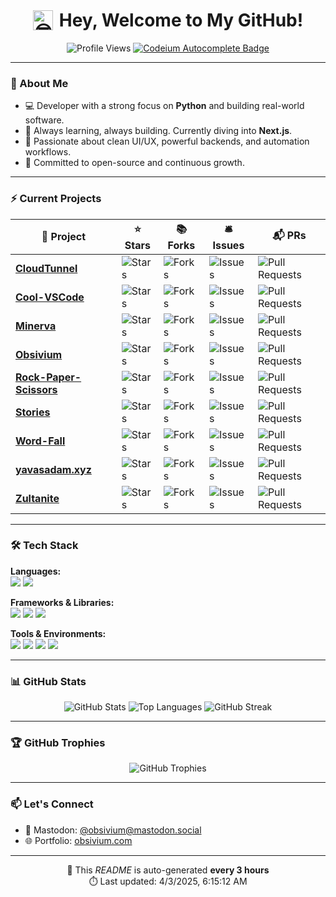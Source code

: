 <h1 align="center" style="display:flex; align-items:center; justify-content:center;">
  <img src="https://fonts.gstatic.com/s/e/notoemoji/latest/1f60e/512.gif" alt="😎" width="32" height="32" style="margin-right:10px;">
  Hey, Welcome to My GitHub!
</h1>

<p align="center">
  <img src="https://komarev.com/ghpvc/?username=obsivium&color=blue" alt="Profile Views"/>
  <a href="https://codeium.com/profile/obsivium">
    <img src="https://codeium.com/badges/user/obsivium/autocomplete" alt="Codeium Autocomplete Badge"/>
  </a>
</p>

---

### 👋 About Me
- 💻 Developer with a strong focus on **Python** and building real-world software.
- 🚀 Always learning, always building. Currently diving into **Next.js**.
- 🎨 Passionate about clean UI/UX, powerful backends, and automation workflows.
- 🧠 Committed to open-source and continuous growth.

---

### ⚡ Current Projects
<table>
  <thead align="center">
    <tr>
      <th>🎁 Project</th>
      <th>⭐ Stars</th>
      <th>📚 Forks</th>
      <th>🛎 Issues</th>
      <th>📬 PRs</th>
    </tr>
  </thead>
  <tbody>
    
  <tr>
    <td><a href="https://github.com/Obsivium/CloudTunnel"><b>CloudTunnel</b></a></td>
    <td><img alt="Stars" src="https://img.shields.io/github/stars/Obsivium/CloudTunnel?style=flat-square&labelColor=343b41"/></td>
    <td><img alt="Forks" src="https://img.shields.io/github/forks/Obsivium/CloudTunnel?style=flat-square&labelColor=343b41"/></td>
    <td><img alt="Issues" src="https://img.shields.io/github/issues/Obsivium/CloudTunnel?style=flat-square&labelColor=343b41"/></td>
    <td><img alt="Pull Requests" src="https://img.shields.io/github/issues-pr/Obsivium/CloudTunnel?style=flat-square&labelColor=343b41"/></td>
    </tr>

  <tr>
    <td><a href="https://github.com/Obsivium/Cool-VSCode"><b>Cool-VSCode</b></a></td>
    <td><img alt="Stars" src="https://img.shields.io/github/stars/Obsivium/Cool-VSCode?style=flat-square&labelColor=343b41"/></td>
    <td><img alt="Forks" src="https://img.shields.io/github/forks/Obsivium/Cool-VSCode?style=flat-square&labelColor=343b41"/></td>
    <td><img alt="Issues" src="https://img.shields.io/github/issues/Obsivium/Cool-VSCode?style=flat-square&labelColor=343b41"/></td>
    <td><img alt="Pull Requests" src="https://img.shields.io/github/issues-pr/Obsivium/Cool-VSCode?style=flat-square&labelColor=343b41"/></td>
    </tr>

  <tr>
    <td><a href="https://github.com/Obsivium/Minerva"><b>Minerva</b></a></td>
    <td><img alt="Stars" src="https://img.shields.io/github/stars/Obsivium/Minerva?style=flat-square&labelColor=343b41"/></td>
    <td><img alt="Forks" src="https://img.shields.io/github/forks/Obsivium/Minerva?style=flat-square&labelColor=343b41"/></td>
    <td><img alt="Issues" src="https://img.shields.io/github/issues/Obsivium/Minerva?style=flat-square&labelColor=343b41"/></td>
    <td><img alt="Pull Requests" src="https://img.shields.io/github/issues-pr/Obsivium/Minerva?style=flat-square&labelColor=343b41"/></td>
    </tr>

  <tr>
    <td><a href="https://github.com/Obsivium/Obsivium"><b>Obsivium</b></a></td>
    <td><img alt="Stars" src="https://img.shields.io/github/stars/Obsivium/Obsivium?style=flat-square&labelColor=343b41"/></td>
    <td><img alt="Forks" src="https://img.shields.io/github/forks/Obsivium/Obsivium?style=flat-square&labelColor=343b41"/></td>
    <td><img alt="Issues" src="https://img.shields.io/github/issues/Obsivium/Obsivium?style=flat-square&labelColor=343b41"/></td>
    <td><img alt="Pull Requests" src="https://img.shields.io/github/issues-pr/Obsivium/Obsivium?style=flat-square&labelColor=343b41"/></td>
    </tr>

  <tr>
    <td><a href="https://github.com/Obsivium/Rock-Paper-Scissors"><b>Rock-Paper-Scissors</b></a></td>
    <td><img alt="Stars" src="https://img.shields.io/github/stars/Obsivium/Rock-Paper-Scissors?style=flat-square&labelColor=343b41"/></td>
    <td><img alt="Forks" src="https://img.shields.io/github/forks/Obsivium/Rock-Paper-Scissors?style=flat-square&labelColor=343b41"/></td>
    <td><img alt="Issues" src="https://img.shields.io/github/issues/Obsivium/Rock-Paper-Scissors?style=flat-square&labelColor=343b41"/></td>
    <td><img alt="Pull Requests" src="https://img.shields.io/github/issues-pr/Obsivium/Rock-Paper-Scissors?style=flat-square&labelColor=343b41"/></td>
    </tr>

  <tr>
    <td><a href="https://github.com/Obsivium/Stories"><b>Stories</b></a></td>
    <td><img alt="Stars" src="https://img.shields.io/github/stars/Obsivium/Stories?style=flat-square&labelColor=343b41"/></td>
    <td><img alt="Forks" src="https://img.shields.io/github/forks/Obsivium/Stories?style=flat-square&labelColor=343b41"/></td>
    <td><img alt="Issues" src="https://img.shields.io/github/issues/Obsivium/Stories?style=flat-square&labelColor=343b41"/></td>
    <td><img alt="Pull Requests" src="https://img.shields.io/github/issues-pr/Obsivium/Stories?style=flat-square&labelColor=343b41"/></td>
    </tr>

  <tr>
    <td><a href="https://github.com/Obsivium/Word-Fall"><b>Word-Fall</b></a></td>
    <td><img alt="Stars" src="https://img.shields.io/github/stars/Obsivium/Word-Fall?style=flat-square&labelColor=343b41"/></td>
    <td><img alt="Forks" src="https://img.shields.io/github/forks/Obsivium/Word-Fall?style=flat-square&labelColor=343b41"/></td>
    <td><img alt="Issues" src="https://img.shields.io/github/issues/Obsivium/Word-Fall?style=flat-square&labelColor=343b41"/></td>
    <td><img alt="Pull Requests" src="https://img.shields.io/github/issues-pr/Obsivium/Word-Fall?style=flat-square&labelColor=343b41"/></td>
    </tr>

  <tr>
    <td><a href="https://github.com/Obsivium/yavasadam.xyz"><b>yavasadam.xyz</b></a></td>
    <td><img alt="Stars" src="https://img.shields.io/github/stars/Obsivium/yavasadam.xyz?style=flat-square&labelColor=343b41"/></td>
    <td><img alt="Forks" src="https://img.shields.io/github/forks/Obsivium/yavasadam.xyz?style=flat-square&labelColor=343b41"/></td>
    <td><img alt="Issues" src="https://img.shields.io/github/issues/Obsivium/yavasadam.xyz?style=flat-square&labelColor=343b41"/></td>
    <td><img alt="Pull Requests" src="https://img.shields.io/github/issues-pr/Obsivium/yavasadam.xyz?style=flat-square&labelColor=343b41"/></td>
    </tr>

  <tr>
    <td><a href="https://github.com/Obsivium/Zultanite"><b>Zultanite</b></a></td>
    <td><img alt="Stars" src="https://img.shields.io/github/stars/Obsivium/Zultanite?style=flat-square&labelColor=343b41"/></td>
    <td><img alt="Forks" src="https://img.shields.io/github/forks/Obsivium/Zultanite?style=flat-square&labelColor=343b41"/></td>
    <td><img alt="Issues" src="https://img.shields.io/github/issues/Obsivium/Zultanite?style=flat-square&labelColor=343b41"/></td>
    <td><img alt="Pull Requests" src="https://img.shields.io/github/issues-pr/Obsivium/Zultanite?style=flat-square&labelColor=343b41"/></td>
    </tr>

  </tbody>
</table>

---

### 🛠️ Tech Stack

**Languages:**  
<img src="https://img.shields.io/badge/-Python-3776AB?style=flat&logo=python&logoColor=white"/> 
<img src="https://img.shields.io/badge/-JavaScript-F7DF1E?style=flat&logo=javascript&logoColor=black"/>

**Frameworks & Libraries:**  
<img src="https://img.shields.io/badge/-React-61DAFB?style=flat&logo=react&logoColor=black"/> 
<img src="https://img.shields.io/badge/-Flask-000000?style=flat&logo=flask&logoColor=white"/> 
<img src="https://img.shields.io/badge/-Node.js-339933?style=flat&logo=node.js&logoColor=white"/>

**Tools & Environments:**  
<img src="https://img.shields.io/badge/-VSCode-007ACC?style=flat&logo=visual-studio-code&logoColor=white"/>
<img src="https://img.shields.io/badge/-Git-F05032?style=flat&logo=git&logoColor=white"/>
<img src="https://img.shields.io/badge/-Docker-2496ED?style=flat&logo=docker&logoColor=white"/>
<img src="https://img.shields.io/badge/-Linux-FCC624?style=flat&logo=linux&logoColor=black"/>

---

### 📊 GitHub Stats

<p align="center">
  <img src="https://github-readme-stats.vercel.app/api?username=obsivium&show_icons=true&theme=tokyonight" alt="GitHub Stats"/>
  <img src="https://github-readme-stats.vercel.app/api/top-langs/?username=obsivium&layout=compact&theme=tokyonight" alt="Top Languages"/>
  <img src="https://github-readme-streak-stats.herokuapp.com/?user=obsivium&theme=tokyonight" alt="GitHub Streak"/>
</p>

---

### 🏆 GitHub Trophies

<p align="center">
  <img src="https://github-profile-trophy.vercel.app/?username=obsivium&theme=onedark" alt="GitHub Trophies"/>
</p>

---

### 📫 Let's Connect

- 🐘 Mastodon: [@obsivium@mastodon.social](https://mastodon.social/@obsivium)
- 🌐 Portfolio: [obsivium.com](https://obsivium.com)

---

<p align="center">
  🔄 This <i>README</i> is auto-generated <b>every 3 hours</b><br>
  ⏱️ Last updated: 4/3/2025, 6:15:12 AM
</p>
